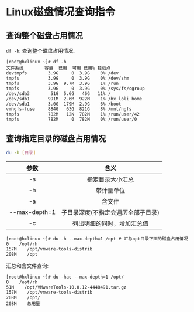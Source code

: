 # Linux磁盘情况查询指令
## 查询整个磁盘占用情况
`df -h`: 查询整个磁盘占用情况.

```Shell
[root@hxlinux ~]# df -h
文件系统        容量  已用  可用 已用% 挂载点
devtmpfs        3.9G     0  3.9G    0% /dev
tmpfs           3.9G     0  3.9G    0% /dev/shm
tmpfs           3.9G  9.7M  3.9G    1% /run
tmpfs           3.9G     0  3.9G    0% /sys/fs/cgroup
/dev/sda3        51G  5.6G   46G   11% /
/dev/sdb1       991M  2.6M  922M    1% /hx_loli_home
/dev/sda1       3.0G  179M  2.9G    6% /boot
vmhgfs-fuse     884G   63G  821G    8% /mnt/hgfs
tmpfs           782M   12K  782M    1% /run/user/42
tmpfs           782M     0  782M    0% /run/user/0
```

## 查询指定目录的磁盘占用情况

```Bash
du -h [目录]
```
|参数|含义|
|:--:|:--:|
|-s|指定目录大小汇总|
|-h|带计量单位|
|-a|含文件|
|--max-depth=1|子目录深度(不指定会遍历全部子目录)|
|-c|列出明细的同时，增加汇总值|


```Shell
[root@hxlinux ~]# du -h --max-depth=1 /opt # 汇总opt目录下面的磁盘占用情况
0    /opt/rh
157M    /opt/vmware-tools-distrib
208M    /opt
```

汇总和含文件查询:
```Shell
[root@hxlinux ~]# du -hac --max-depth=1 /opt/
0    /opt/rh
51M    /opt/VMwareTools-10.0.12-4448491.tar.gz
157M    /opt/vmware-tools-distrib
208M    /opt/
208M    总用量
```